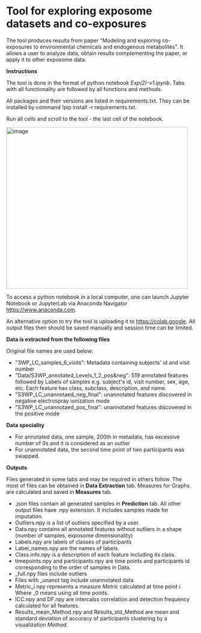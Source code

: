 # Tool for exploring exposome datasets and co-exposures

The tool produces results from paper "Modeling and exploring co-exposures to environmental chemicals and endogenous metabolites". It allows a user to analyze data, obtain results complementing the paper, or apply it to other exposome data.

**Instructions**

The tool is done in the format of python notebook _Exp(2)-v1.ipynb_. Tabs with all functionality are followed by all functions and methods.

All packages and their versions are listed in requirements.txt. They can be installed by command !pip install -r requirements.txt.

Run all cells and scroll to the tool - the last cell of the notebook.

<img width="484" height="430" alt="image" src="https://github.com/user-attachments/assets/1ef51b19-0580-41ea-927e-8ef3b0c8929f" />

To access a python notebook in a local computer, one can launch Jupyter Notebook or JupyterLab via Anaconda Navigator https://www.anaconda.com.

An alternative option to try the tool is uploading it to https://colab.google. All output files then should be saved manually and session time can be limited.

**Data is extracted from the following files**


Original file names are used below:
- "3WP_LC_samples_6_visits": Metadata containing subjects' id and visit number
- "Data/S3WP_annotated_Levels_1_2_pos&neg": 519 annotated features followed by Labels of samples e.g. subject's id, visit number, sex, age, etc. Each feature has class, subclass, description, and name.
- "S3WP_LC_unannotaed_neg_final": unannotated features discovered in negative electrospray ionization mode
-  "S3WP_LC_unannotaed_pos_final": unannotated features discovered in the positive mode

**Data speciality**
- For annotated data, one sample, 200th in metadata, has excessive number of 0s and it is considered as an outlier
- For unannotated data, the second time point of two participants was swapped.

**Outputs**

Files generated in some tabs and may be required in others follow. The most of files can be obtained in **Data Extraction** tab. Measures for Graphs are calculated and saved in **Measures** tab.
- .json files contain all generated samples in **Prediction** tab. All other output files have .npy extension. It includes samples made for imputation.
- Outliers.npy is a list of outliers specified by a user.
- Data.npy contains all annotated features without outliers in a shape (number of samples, exposome dimensionality)
- Labels.npy are labels of classes of participants
- Label_names.npy are the names of labels
- Class.info.npy is a description of each feature including its class.
- timepoints.npy and participants.npy are time points and participants id corresponding to the order of samples in Data.
- _full.npy files include outliers
- Files with _unanot tag include unannotated data.
- Metric_i.npy represents a measure _Metric_ calculated at time point _i_. Where _0 means using all time points.
- ICC.npy and DF.npy are intercalss correlation and detection frequency calculated for all features.
-   Results_mean_Method.npy and Results_std_Method are mean and standard deviation of accuracy of participants clustering by a visualization _Method_.
